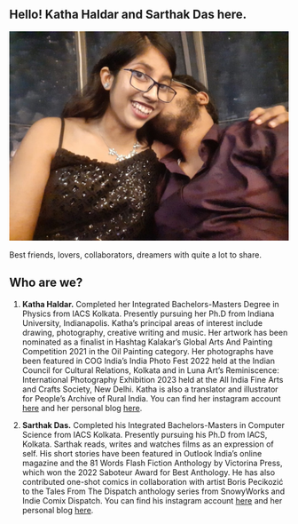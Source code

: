 ## Hello! Katha Haldar and Sarthak Das here.

![Banner Image](images/bio2.jpeg)

Best friends, lovers, collaborators, dreamers with quite a lot to share.

## Who are we?

1. **Katha Haldar.** Completed her Integrated Bachelors-Masters Degree in Physics from IACS Kolkata. Presently pursuing her Ph.D from Indiana University, Indianapolis. Katha’s principal areas of interest include drawing, photography, creative writing and music. Her artwork has been nominated as a finalist in Hashtag Kalakar’s Global Arts And Painting Competition 2021 in the Oil Painting category. Her photographs have been featured in COG India’s India Photo Fest 2022 held at the Indian Council for Cultural Relations, Kolkata and in Luna Art’s Reminiscence: International Photography Exhibition 2023 held at the All India Fine Arts and Crafts Society, New Delhi. Katha is also a translator and illustrator for People’s Archive of Rural India. You can find her instagram account [here](https://instagram.com/_.joker_in_the_pack._) and her personal blog [here](https://katha-r-katha.blogspot.com/).

2. **Sarthak Das.** Completed his Integrated Bachelors-Masters in Computer Science from IACS Kolkata. Presently pursuing his Ph.D from IACS, Kolkata. Sarthak reads, writes and watches films as an expression of self. His short stories have been featured in Outlook India’s online magazine and the 81 Words Flash Fiction Anthology by Victorina Press, which won the 2022 Saboteur Award for Best Anthology. He has also contributed one-shot comics in collaboration with artist Boris Pecikozić to the Tales From The Dispatch anthology series from SnowyWorks and Indie Comix Dispatch. You can find his instagram account [here](https://instagram.com/the.absurdist.98) and her personal blog [here](https://dassarthak18.wordpress.com/).
